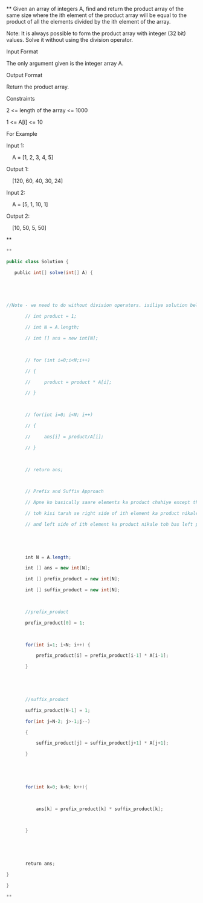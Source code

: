 **
Given an array of integers A, find and return the product array of the same size where the ith element of the product array will be equal to the product of all the elements divided by the ith element of the array.

Note: It is always possible to form the product array with integer (32 bit) values. Solve it without using the division operator.

  
Input Format

The only argument given is the integer array A.

  

Output Format

Return the product array.

  

Constraints

2 <= length of the array <= 1000

1 <= A[i] <= 10

  

For Example

Input 1:

    A = [1, 2, 3, 4, 5]

Output 1:

    [120, 60, 40, 30, 24]

  

Input 2:

    A = [5, 1, 10, 1]

Output 2:

    [10, 50, 5, 50]

**

```java
**

public class Solution {

   public int[] solve(int[] A) {

  

  

//Note - we need to do without division operators. isiliye solution below is not acceptable.

       // int product = 1;

       // int N = A.length;

       // int [] ans = new int[N];

  

       // for (int i=0;i<N;i++)

       // {

       //     product = product * A[i];

       // }

  

       // for(int i=0; i<N; i++)

       // {

       //     ans[i] = product/A[i];

       // }

  

       // return ans;

  

       // Prefix and Suffix Approach

       // Apne ko basically saare elements ka product chahiye except that element

       // toh kisi tarah se right side of ith element ka product nikale

       // and left side of ith element ka product nikale toh bas left product * right product will be our ans.

  

  

       int N = A.length;

       int [] ans = new int[N];

       int [] prefix_product = new int[N];

       int [] suffix_product = new int[N];

  

       //prefix_product

       prefix_product[0] = 1;

  

       for(int i=1; i<N; i++) {

           prefix_product[i] = prefix_product[i-1] * A[i-1];

       }

  

  

       //suffix_product

       suffix_product[N-1] = 1;

       for(int j=N-2; j>-1;j--)

       {

           suffix_product[j] = suffix_product[j+1] * A[j+1];

       }

  

  

       for(int k=0; k<N; k++){

  

           ans[k] = prefix_product[k] * suffix_product[k];

  

       }   

  

  

       return ans;

}

}

**
```